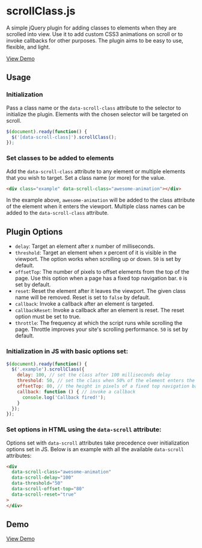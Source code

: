 # scrollClass.js

A simple jQuery plugin for adding classes to elements when they are scrolled into view. Use it to add custom CSS3 animations on scroll or to invoke callbacks for other purposes. The plugin aims to be easy to use, flexible, and light.

[View Demo](http://www.virgiliudiaconu.com/work/scroll-class/)

## Usage

### Initialization

Pass a class name or the `data-scroll-class` attribute to the selector to initialize the plugin. Elements with the chosen selector will be targeted on scroll.

```js
$(document).ready(function() {
  $('[data-scroll-class]').scrollClass();
});
```

### Set classes to be added to elements

Add the `data-scroll-class` attribute to any element or multiple elements that you wish to target. Set a class name (or more) for the value.

```html
<div class="example" data-scroll-class="awesome-animation"></div>
```

In the example above, `awesome-animation` will be added to the class attribute of the element when it enters the viewport. Multiple class names can be added to the `data-scroll-class` attribute.

## Plugin Options

- `delay`: Target an element after x number of milliseconds.
- `threshold`: Target an element when x percent of it is visible in the viewport. The option works when scrolling up or down. `50` is set by default.
- `offsetTop`: The number of pixels to offset elements from the top of the page. Use this option when a page has a fixed top navigation bar. `0` is set by default.
- `reset`: Reset the element after it leaves the viewport. The given class name will be removed. Reset is set to `false` by default.
- `callback`: Invoke a callback after an element is targeted.
- `callbackReset`: Invoke a callback after an element is reset. The reset option must be set to true.
- `throttle`: The frequency at which the script runs while scrolling the page. Throttle improves your site's scrolling performance. `50` is set by default.

### Initialization in JS with basic options set:

```js
$(document).ready(function() {
  $('.example').scrollClass({
    delay: 100, // set the class after 100 milliseconds delay
    threshold: 50, // set the class when 50% of the element enters the viewport
    offsetTop: 80, // the height in pixels of a fixed top navigation bar
    callback: function () { // invoke a callback
      console.log('Callback fired!');
    }
  });
});
```
### Set options in HTML using the `data-scroll` attribute:

Options set with `data-scroll` attributes take precedence over initialization options set in JS. Below is an example with all the available `data-scroll` attributes:

```html
<div
  data-scroll-class="awesome-animation"
  data-scroll-delay="100"
  data-threshold="50"
  data-scroll-offset-top="80"
  data-scroll-reset="true"
>
</div>
```

## Demo
[View Demo](http://www.virgiliudiaconu.com/work/scroll-class/)
